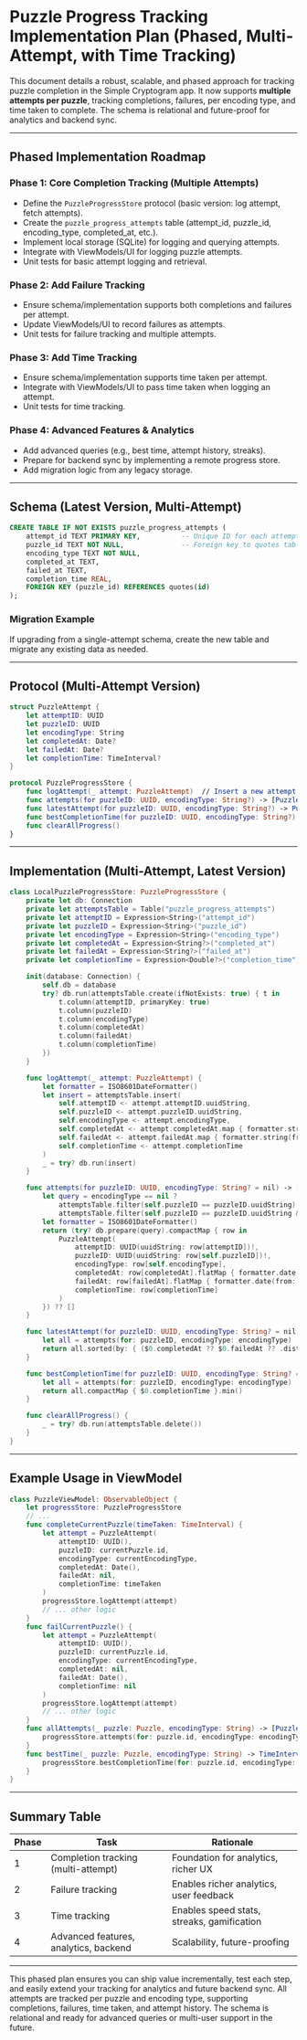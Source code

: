 # Puzzle Progress Tracking Implementation Plan (Phased, Multi-Attempt, with Time Tracking)

This document details a robust, scalable, and phased approach for tracking puzzle completion in the Simple Cryptogram app. It now supports **multiple attempts per puzzle**, tracking completions, failures, per encoding type, and time taken to complete. The schema is relational and future-proof for analytics and backend sync.

---

## Phased Implementation Roadmap

### **Phase 1: Core Completion Tracking (Multiple Attempts)**
- Define the `PuzzleProgressStore` protocol (basic version: log attempt, fetch attempts).
- Create the `puzzle_progress_attempts` table (attempt_id, puzzle_id, encoding_type, completed_at, etc.).
- Implement local storage (SQLite) for logging and querying attempts.
- Integrate with ViewModels/UI for logging puzzle attempts.
- Unit tests for basic attempt logging and retrieval.

### **Phase 2: Add Failure Tracking**
- Ensure schema/implementation supports both completions and failures per attempt.
- Update ViewModels/UI to record failures as attempts.
- Unit tests for failure tracking and multiple attempts.

### **Phase 3: Add Time Tracking**
- Ensure schema/implementation supports time taken per attempt.
- Integrate with ViewModels/UI to pass time taken when logging an attempt.
- Unit tests for time tracking.

### **Phase 4: Advanced Features & Analytics**
- Add advanced queries (e.g., best time, attempt history, streaks).
- Prepare for backend sync by implementing a remote progress store.
- Add migration logic from any legacy storage.

---

## Schema (Latest Version, Multi-Attempt)

```sql
CREATE TABLE IF NOT EXISTS puzzle_progress_attempts (
    attempt_id TEXT PRIMARY KEY,          -- Unique ID for each attempt (UUID or autoincrement)
    puzzle_id TEXT NOT NULL,              -- Foreign key to quotes table (the quote UID)
    encoding_type TEXT NOT NULL,
    completed_at TEXT,
    failed_at TEXT,
    completion_time REAL,
    FOREIGN KEY (puzzle_id) REFERENCES quotes(id)
);
```

### **Migration Example**
If upgrading from a single-attempt schema, create the new table and migrate any existing data as needed.

---

## Protocol (Multi-Attempt Version)

```swift
struct PuzzleAttempt {
    let attemptID: UUID
    let puzzleID: UUID
    let encodingType: String
    let completedAt: Date?
    let failedAt: Date?
    let completionTime: TimeInterval?
}

protocol PuzzleProgressStore {
    func logAttempt(_ attempt: PuzzleAttempt)  // Insert a new attempt (completion or failure)
    func attempts(for puzzleID: UUID, encodingType: String?) -> [PuzzleAttempt]
    func latestAttempt(for puzzleID: UUID, encodingType: String?) -> PuzzleAttempt?
    func bestCompletionTime(for puzzleID: UUID, encodingType: String?) -> TimeInterval?
    func clearAllProgress()
}
```

---

## Implementation (Multi-Attempt, Latest Version)

```swift
class LocalPuzzleProgressStore: PuzzleProgressStore {
    private let db: Connection
    private let attemptsTable = Table("puzzle_progress_attempts")
    private let attemptID = Expression<String>("attempt_id")
    private let puzzleID = Expression<String>("puzzle_id")
    private let encodingType = Expression<String>("encoding_type")
    private let completedAt = Expression<String?>("completed_at")
    private let failedAt = Expression<String?>("failed_at")
    private let completionTime = Expression<Double?>("completion_time")

    init(database: Connection) {
        self.db = database
        try? db.run(attemptsTable.create(ifNotExists: true) { t in
            t.column(attemptID, primaryKey: true)
            t.column(puzzleID)
            t.column(encodingType)
            t.column(completedAt)
            t.column(failedAt)
            t.column(completionTime)
        })
    }

    func logAttempt(_ attempt: PuzzleAttempt) {
        let formatter = ISO8601DateFormatter()
        let insert = attemptsTable.insert(
            self.attemptID <- attempt.attemptID.uuidString,
            self.puzzleID <- attempt.puzzleID.uuidString,
            self.encodingType <- attempt.encodingType,
            self.completedAt <- attempt.completedAt.map { formatter.string(from: $0) },
            self.failedAt <- attempt.failedAt.map { formatter.string(from: $0) },
            self.completionTime <- attempt.completionTime
        )
        _ = try? db.run(insert)
    }

    func attempts(for puzzleID: UUID, encodingType: String? = nil) -> [PuzzleAttempt] {
        let query = encodingType == nil ?
            attemptsTable.filter(self.puzzleID == puzzleID.uuidString) :
            attemptsTable.filter(self.puzzleID == puzzleID.uuidString && self.encodingType == encodingType!)
        let formatter = ISO8601DateFormatter()
        return (try? db.prepare(query).compactMap { row in
            PuzzleAttempt(
                attemptID: UUID(uuidString: row[attemptID])!,
                puzzleID: UUID(uuidString: row[self.puzzleID])!,
                encodingType: row[self.encodingType],
                completedAt: row[completedAt].flatMap { formatter.date(from: $0) },
                failedAt: row[failedAt].flatMap { formatter.date(from: $0) },
                completionTime: row[completionTime]
            )
        }) ?? []
    }

    func latestAttempt(for puzzleID: UUID, encodingType: String? = nil) -> PuzzleAttempt? {
        let all = attempts(for: puzzleID, encodingType: encodingType)
        return all.sorted(by: { ($0.completedAt ?? $0.failedAt ?? .distantPast) > ($1.completedAt ?? $1.failedAt ?? .distantPast) }).first
    }

    func bestCompletionTime(for puzzleID: UUID, encodingType: String? = nil) -> TimeInterval? {
        let all = attempts(for: puzzleID, encodingType: encodingType)
        return all.compactMap { $0.completionTime }.min()
    }

    func clearAllProgress() {
        _ = try? db.run(attemptsTable.delete())
    }
}
```

---

## Example Usage in ViewModel

```swift
class PuzzleViewModel: ObservableObject {
    let progressStore: PuzzleProgressStore
    // ...
    func completeCurrentPuzzle(timeTaken: TimeInterval) {
        let attempt = PuzzleAttempt(
            attemptID: UUID(),
            puzzleID: currentPuzzle.id,
            encodingType: currentEncodingType,
            completedAt: Date(),
            failedAt: nil,
            completionTime: timeTaken
        )
        progressStore.logAttempt(attempt)
        // ... other logic
    }
    func failCurrentPuzzle() {
        let attempt = PuzzleAttempt(
            attemptID: UUID(),
            puzzleID: currentPuzzle.id,
            encodingType: currentEncodingType,
            completedAt: nil,
            failedAt: Date(),
            completionTime: nil
        )
        progressStore.logAttempt(attempt)
        // ... other logic
    }
    func allAttempts(_ puzzle: Puzzle, encodingType: String) -> [PuzzleAttempt] {
        progressStore.attempts(for: puzzle.id, encodingType: encodingType)
    }
    func bestTime(_ puzzle: Puzzle, encodingType: String) -> TimeInterval? {
        progressStore.bestCompletionTime(for: puzzle.id, encodingType: encodingType)
    }
}
```

---

## Summary Table

| Phase | Task                                    | Rationale                                 |
|-------|-----------------------------------------|--------------------------------------------|
| 1     | Completion tracking (multi-attempt)     | Foundation for analytics, richer UX        |
| 2     | Failure tracking                        | Enables richer analytics, user feedback    |
| 3     | Time tracking                           | Enables speed stats, streaks, gamification |
| 4     | Advanced features, analytics, backend   | Scalability, future-proofing               |

---

This phased plan ensures you can ship value incrementally, test each step, and easily extend your tracking for analytics and future backend sync. All attempts are tracked per puzzle and encoding type, supporting completions, failures, time taken, and attempt history. The schema is relational and ready for advanced queries or multi-user support in the future.

